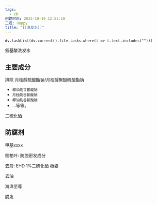 ```yaml
---
tags:
  - cb
创建时间: 2025-10-19 12:52:10
三观: Happy
title: "[[洗发水]]"
---
```








```dataviewjs
dv.taskList(dv.current().file.tasks.where(t => t.text.includes("")))
```


氨基酸洗发水

## 主要成分
排除
月桂醇硫酸酯钠/月桂醇聚醚硫酸酯钠


- `椰油酰甘氨酸钠`
- `月桂酰谷氨酸钠`
- `椰油酰谷氨酸钠`
- …等等。


二硫化硒

 
## 防腐剂

甲基xxxx


侧柏叶: 防脱密发成分



去屑:
EHD   1%二硫化硒
薇姿 

去油

海洋至尊 

脱发